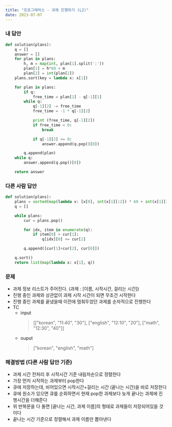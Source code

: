 ```yaml
---
title: "프로그래머스 - 과제 진행하기 (L2)"
date: 2023-07-07
---
```


### 내 답안

```python
def solution(plans):
    q = []
    answer = []
    for plan in plans:
        h, m = map(int, plan[1].split(':'))
        plan[1] = h*60 + m
        plan[2] = int(plan[2])
    plans.sort(key = lambda x: x[1])

    for plan in plans:
        if q:
            free_time = plan[1] - q[-1][1]
        while q:
            q[-1][2] -= free_time
            free_time = -1 * q[-1][2]

            print (free_time, q[-1][2])
            if free_time < 0:
                break

            if q[-1][2] <= 0:
                answer.append(q.pop()[0])

        q.append(plan)
    while q:
        answer.append(q.pop()[0])

    return answer
```

### 다른 사람 답안

```python
def solution(plans):
    plans = sorted(map(lambda x: [x[0], int(x[1][:2]) * 60 + int(x[1][3:]), int(x[2])], plans), key=lambda x: -x[1])
    q = []

    while plans:
        cur = plans.pop()

        for idx, item in enumerate(q):
            if item[0] > cur[1]:
                q[idx][0] += cur[2]

        q.append([cur[1]+cur[2], cur[0]])

    q.sort()
    return list(map(lambda x: x[1], q))
```

### 문제

- 과제 정보 리스트가 주어진다. (과제 : [이름, 시작시간, 걸리는 시간])
- 진행 중인 과제와 상관없이 과제 시작 시간이 되면 무조건 시작한다
- 진행 중인 과제를 끝냈을때 이전에 멈춰두었던 과제를 순차적으로 진행한다
- TC
  - input
    > [["korean", "11:40", "30"], ["english", "12:10", "20"], ["math", "12:30", "40"]]
  - ouput
    > ["korean", "english", "math"]

### 해결방법 (다른 사람 답안 기준)

- 과제 시간 전처리 후 시작시간 기준 내림차순으로 정렬한다
- 가장 먼저 시작하는 과제부터 pop한다
- 큐에 저장하는데, 비어있으면 시작시간+걸리는 시간 (끝나는 시간)을 바로 저장한다
- 큐에 원소가 있으면 큐를 순회하면서 현재 pop한 과제보다 늦게 끝나는 과제에 진행시간을 더해준다
- 위 반복문을 다 돌면 [끝나는 시간, 과제 이름]의 형태로 과제들이 저장되어있을 것이다
- 끝나는 시간 기준으로 정렬해서 과제 이름만 뽑아낸다
